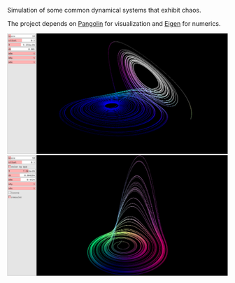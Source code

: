 Simulation of some common dynamical systems that exhibit chaos.

The project depends on
[Pangolin](https://github.com/stevenlovegrove/Pangolin) for
visualization and
[Eigen](http://eigen.tuxfamily.org/index.php?title=Main_Page) for
numerics.


![Lorenz](./assets/lorenz_001.png?raw=true "Lorenz")
![Roessler](./assets/roessler_001.png?raw=true "Roessler")

